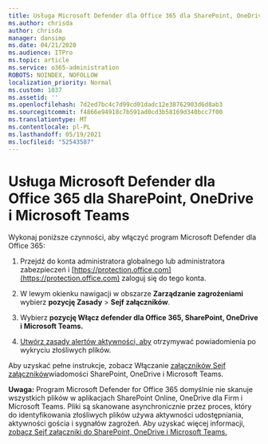 ```yaml
---
title: Usługa Microsoft Defender dla Office 365 dla SharePoint, OneDrive i Microsoft Teams
ms.author: chrisda
author: chrisda
manager: dansimp
ms.date: 04/21/2020
ms.audience: ITPro
ms.topic: article
ms.service: o365-administration
ROBOTS: NOINDEX, NOFOLLOW
localization_priority: Normal
ms.custom: 1037
ms.assetid: ''
ms.openlocfilehash: 7d2ed7bc4c7d99cd01dadc12e38762903d6d8ab3
ms.sourcegitcommit: f4866e94918c7b591ad0cd3b58169d340bcc7f00
ms.translationtype: MT
ms.contentlocale: pl-PL
ms.lasthandoff: 05/19/2021
ms.locfileid: "52543587"
---
```

# <a name="microsoft-defender-for-office-365-for-sharepoint-onedrive-and-microsoft-teams"></a>Usługa Microsoft Defender dla Office 365 dla SharePoint, OneDrive i Microsoft Teams

Wykonaj poniższe czynności, aby włączyć program Microsoft Defender dla Office 365:

1. Przejdź do konta administratora globalnego lub administratora zabezpieczeń i [https://protection.office.com](https://protection.office.com) zaloguj się do tego konta.

2. W lewym okienku nawigacji w obszarze **Zarządzanie zagrożeniami** wybierz **pozycję Zasady** \> **Sejf załączników**.

3. Wybierz **pozycję Włącz defender dla Office 365, SharePoint, OneDrive i Microsoft Teams.**

4. [Utwórz zasady alertów aktywności, aby](/microsoft-365/compliance/create-activity-alerts) otrzymywać powiadomienia po wykryciu złośliwych plików.

Aby uzyskać pełne instrukcje, zobacz Włączanie [załączników Sejf załączników](/microsoft-365/security/office-365-security/turn-on-atp-for-spo-odb-and-teams)wiadomości SharePoint, OneDrive i Microsoft Teams.

**Uwaga:** Program Microsoft Defender for Office 365 domyślnie nie skanuje wszystkich plików w aplikacjach SharePoint Online, OneDrive dla Firm i Microsoft Teams. Pliki są skanowane asynchronicznie przez proces, który do identyfikowania złośliwych plików używa aktywności udostępniania, aktywności gościa i sygnałów zagrożeń. Aby uzyskać więcej informacji, [zobacz Sejf załączniki do SharePoint, OneDrive i Microsoft Teams.](/microsoft-365/security/office-365-security/atp-for-spo-odb-and-teams)
